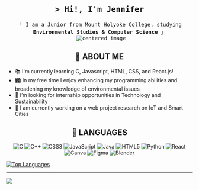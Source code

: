 <!-- Intro  -->
<h2 align="center">
        <samp>&gt; Hi!, I'm
                <b>Jennifer</b>
        </samp>
</h2>


<p align="center"> 
  <samp>
    「 I am a Junior from Mount Holyoke College, studying <b> Environmental Studies & Computer Science </b> 」
    <br>
          <img align="center">
  <img src="https://user-images.githubusercontent.com/74038190/212750155-3ceddfbd-19d3-40a3-87af-8d329c8323c4.gif" alt="centered image">
    <br>
  </samp>
</p>


<h2 align="center"> 🌱 ABOUT ME </h2>
<ul style="align: center;">
  <li>📚 I'm currently learning C, Javascript, HTML, CSS, and React.js!</li>
  <li>🏙️ In my free time I enjoy enhancing my programming abilities and broadening my knowledge of environmental issues</li>
  <li>💬 I’m looking for internship opportunities in Technology and Sustainability</li>
<li>🌿 I am currently working on a web project research on IoT and Smart Cities </li>
</ul>

<h2 align="center"> 🌵 LANGUAGES </h2>
<p style="text-align: center;">
  <img src="https://img.shields.io/badge/c-%2300599C.svg?style=for-the-badge&logo=c&logoColor=white" alt="C">
  <img src="https://img.shields.io/badge/c++-%2300599C.svg?style=for-the-badge&logo=c%2B%2B&logoColor=white" alt="C++">
  <img src="https://img.shields.io/badge/css3-%231572B6.svg?style=for-the-badge&logo=css3&logoColor=white" alt="CSS3">
  <img src="https://img.shields.io/badge/javascript-%23323330.svg?style=for-the-badge&logo=javascript&logoColor=%23F7DF1E" alt="JavaScript">
  <img src="https://img.shields.io/badge/java-%23ED8B00.svg?style=for-the-badge&logo=java&logoColor=white" alt="Java">
  <img src="https://img.shields.io/badge/html5-%23E34F26.svg?style=for-the-badge&logo=html5&logoColor=white" alt="HTML5">
  <img src="https://img.shields.io/badge/python-3670A0?style=for-the-badge&logo=python&logoColor=ffdd54" alt="Python">
  <img src="https://img.shields.io/badge/react-%2320232a.svg?style=for-the-badge&logo=react&logoColor=%2361DAFB" alt="React">
  <img src="https://img.shields.io/badge/Canva-%2300C4CC.svg?style=for-the-badge&logo=Canva&logoColor=white" alt="Canva">
  <img src="https://img.shields.io/badge/figma-%23F24E1E.svg?style=for-the-badge&logo=figma&logoColor=white" alt="Figma">
  <img src="https://img.shields.io/badge/blender-%23F5792A.svg?style=for-the-badge&logo=blender&logoColor=white" alt="Blender">
</p>

[<img src="https://github-readme-stats.vercel.app/api/top-langs/?username=jzhuang03&theme=radical&hide_border=false&include_all_commits=false&count_private=false&layout=compact" alt="Top Languages">](https://github-readme-stats.vercel.app/api/top-langs/?username=jzhuang03&theme=dark&hide_border=false&include_all_commits=false&count_private=false&layout=compact)

---
[![](https://visitcount.itsvg.in/api?id=jzhuang03&icon=0&color=10)](https://visitcount.itsvg.in)
